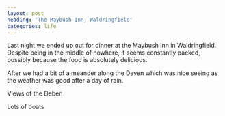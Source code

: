 ```yaml
---
layout: post
heading: 'The Maybush Inn, Waldringfield'
categories: life
---
```


Last night we ended up out for dinner at the Maybush Inn in Waldringfield. Despite being in the middle of nowhere, it seems constantly packed, possibly because the food is absolutely delicious.

After we had a bit of a meander along the Deven which was nice seeing as the weather was good after a day of rain.

<!-- Replace missing image from http://media.chris-alexander.co.uk/wp-content/uploads/2012/07/wpid-IMG_20120714_2056451.jpg -->

Views of the Deben

<!-- Replace missing image from http://media.chris-alexander.co.uk/wp-content/uploads/2012/07/wpid-IMG_20120714_210325_edit01.jpg -->

Lots of boats

<!-- Replace missing image from http://media.chris-alexander.co.uk/wp-content/uploads/2012/07/wpid-IMG_20120714_2059071.jpg -->

<!-- Replace missing image from http://media.chris-alexander.co.uk/wp-content/uploads/2012/07/wpid-PANO_20120714_2059201.jpg -->
